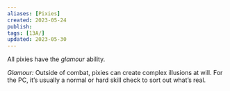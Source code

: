 ```yaml
---
aliases: [Pixies]
created: 2023-05-24
publish: 
tags: [13A/]
updated: 2023-05-30
---
```

All pixies have the *glamour* ability.

*Glamour:* Outside of combat, pixies can create complex illusions at will. For the PC, it’s usually a normal or hard skill check to sort out what’s real.